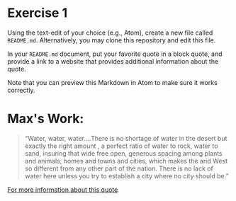 # Exercise 1
Using the text-edit of your choice (e.g., Atom), create a new file called `README.md`. Alternatively, you may clone this repository and edit this file.

In your `README.md` document, put your favorite quote in a block quote, and provide a link to a website that provides additional information about the quote.

Note that you can preview this Markdown in Atom to make sure it works correctly.

# Max's Work:

>“Water, water, water....There is no shortage of water in the desert but exactly the right amount , a perfect ratio of water to rock, water to sand, insuring that wide free open, generous spacing among plants and animals, homes and towns and cities, which makes the arid West so different from any other part of the nation. There is no lack of water here unless you try to establish a city where no city should be.”

[For more information about this quote](https://www.goodreads.com/quotes/62141-water-water-water-there-is-no-shortage-of-water-in-the)
